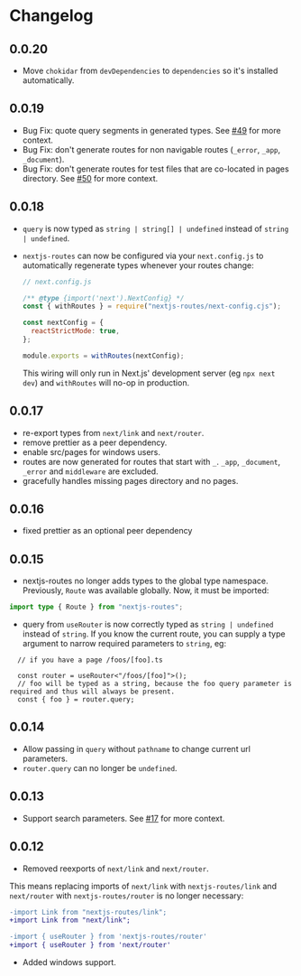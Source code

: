 # Changelog

## 0.0.20

- Move `chokidar` from `devDependencies` to `dependencies` so it's installed automatically.

## 0.0.19

- Bug Fix: quote query segments in generated types. See [#49](https://github.com/tatethurston/nextjs-routes/issues/49) for more context.
- Bug Fix: don't generate routes for non navigable routes (`_error`, `_app`, `_document`).
- Bug Fix: don't generate routes for test files that are co-located in pages directory. See [#50](https://github.com/tatethurston/nextjs-routes/pull/50) for more context.

## 0.0.18

- `query` is now typed as `string | string[] | undefined` instead of `string | undefined`.
- `nextjs-routes` can now be configured via your `next.config.js` to automatically regenerate types whenever your routes change:

  ```js
  // next.config.js

  /** @type {import('next').NextConfig} */
  const { withRoutes } = require("nextjs-routes/next-config.cjs");

  const nextConfig = {
    reactStrictMode: true,
  };

  module.exports = withRoutes(nextConfig);
  ```

  This wiring will only run in Next.js' development server (eg `npx next dev`) and `withRoutes` will no-op in production.

## 0.0.17

- re-export types from `next/link` and `next/router`.
- remove prettier as a peer dependency.
- enable src/pages for windows users.
- routes are now generated for routes that start with `_`. `_app`, `_document`, `_error` and `middleware` are excluded.
- gracefully handles missing pages directory and no pages.

## 0.0.16

- fixed prettier as an optional peer dependency

## 0.0.15

- nextjs-routes no longer adds types to the global type namespace. Previously,
  `Route` was available globally. Now, it must be imported:

```ts
import type { Route } from "nextjs-routes";
```

- query from `useRouter` is now correctly typed as `string | undefined` instead of `string`. If you know the current route, you can supply a type argument to narrow required parameters to `string`, eg:

```
  // if you have a page /foos/[foo].ts

  const router = useRouter<"/foos/[foo]">();
  // foo will be typed as a string, because the foo query parameter is required and thus will always be present.
  const { foo } = router.query;
```

## 0.0.14

- Allow passing in `query` without `pathname` to change current url parameters.
- `router.query` can no longer be `undefined`.

## 0.0.13

- Support search parameters. See [#17](https://github.com/tatethurston/nextjs-routes/issues/17) for more context.

## 0.0.12

- Removed reexports of `next/link` and `next/router`.

This means replacing imports of `next/link` with `nextjs-routes/link` and `next/router` with `nextjs-routes/router` is no longer necessary:

```diff
-import Link from "nextjs-routes/link";
+import Link from "next/link";
```

```diff
-import { useRouter } from 'nextjs-routes/router'
+import { useRouter } from 'next/router'
```

- Added windows support.
